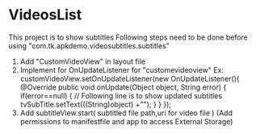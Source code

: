# VideosList
This project is to show subtitles 
Following steps need to be done before using "com.tk.apkdemo.videosubtitles.subtitles"
1. Add "CustomVideoView" in layout file
2. Implement for OnUpdateListener for "customevideoview" 
 Ex: customVideoView.setOnUpdateListener(new OnUpdateListener(){
            @Override
            public void onUpdate(Object object, String error) {
                if(error==null)
                {
                // Following line is to show updated subtitles  
                    tvSubTitle.setText(((String)object) +"");
                }
            }
        });
3. Add subtitleView.start( subtitled file path,uri for video file ) (Add permissions to manifestfile and app to access External Storage)
